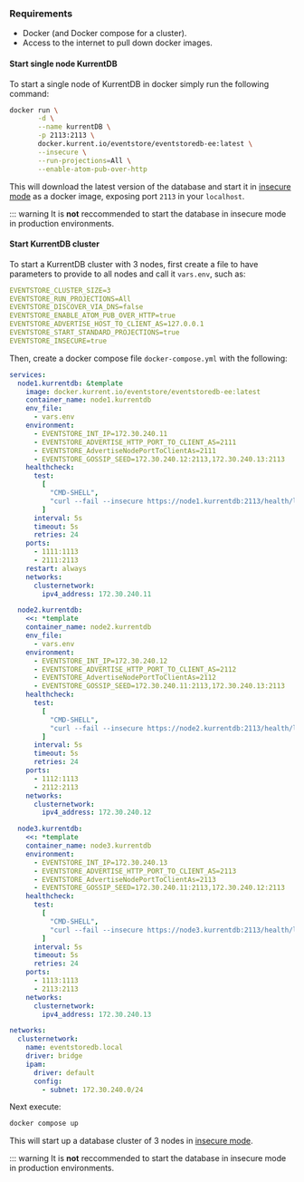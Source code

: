 <!-- #region requirements -->
### Requirements

- Docker (and Docker compose for a cluster).
- Access to the internet to pull down docker images.
<!-- #endregion requirements -->

<!-- #region singlenode -->
#### Start single node KurrentDB
To start a single node of KurrentDB in docker simply run the following command:

```bash
docker run \
       -d \
       --name kurrentDB \
       -p 2113:2113 \
       docker.kurrent.io/eventstore/eventstoredb-ee:latest \
       --insecure \
       --run-projections=All \
       --enable-atom-pub-over-http
```

This will download the latest version of the database and start it in [insecure mode](/server/v24.10/security/README.md#running-without-security) as a docker image, exposing port `2113` in your `localhost`.

::: warning
It is **not** reccommended to start the database in insecure mode in production environments.

<!-- #endregion singlenode -->

<!-- #region cluster -->
#### Start KurrentDB cluster
To start a KurrentDB cluster with 3 nodes, first create a file to have parameters to provide to all nodes and call it `vars.env`, such as:

```yaml
EVENTSTORE_CLUSTER_SIZE=3
EVENTSTORE_RUN_PROJECTIONS=All
EVENTSTORE_DISCOVER_VIA_DNS=false
EVENTSTORE_ENABLE_ATOM_PUB_OVER_HTTP=true
EVENTSTORE_ADVERTISE_HOST_TO_CLIENT_AS=127.0.0.1
EVENTSTORE_START_STANDARD_PROJECTIONS=true
EVENTSTORE_INSECURE=true
```

Then, create a docker compose file `docker-compose.yml` with the following:

```yaml
services:
  node1.kurrentdb: &template
    image: docker.kurrent.io/eventstore/eventstoredb-ee:latest
    container_name: node1.kurrentdb
    env_file:
      - vars.env
    environment:
      - EVENTSTORE_INT_IP=172.30.240.11
      - EVENTSTORE_ADVERTISE_HTTP_PORT_TO_CLIENT_AS=2111
      - EVENTSTORE_AdvertiseNodePortToClientAs=2111
      - EVENTSTORE_GOSSIP_SEED=172.30.240.12:2113,172.30.240.13:2113
    healthcheck:
      test:
        [
          "CMD-SHELL",
          "curl --fail --insecure https://node1.kurrentdb:2113/health/live || exit 1",
        ]
      interval: 5s
      timeout: 5s
      retries: 24
    ports:
      - 1111:1113
      - 2111:2113
    restart: always
    networks:
      clusternetwork:
        ipv4_address: 172.30.240.11

  node2.kurrentdb:
    <<: *template
    container_name: node2.kurrentdb
    env_file:
      - vars.env
    environment:
      - EVENTSTORE_INT_IP=172.30.240.12
      - EVENTSTORE_ADVERTISE_HTTP_PORT_TO_CLIENT_AS=2112
      - EVENTSTORE_AdvertiseNodePortToClientAs=2112
      - EVENTSTORE_GOSSIP_SEED=172.30.240.11:2113,172.30.240.13:2113
    healthcheck:
      test:
        [
          "CMD-SHELL",
          "curl --fail --insecure https://node2.kurrentdb:2113/health/live || exit 1",
        ]
      interval: 5s
      timeout: 5s
      retries: 24
    ports:
      - 1112:1113
      - 2112:2113
    networks:
      clusternetwork:
        ipv4_address: 172.30.240.12

  node3.kurrentdb:
    <<: *template
    container_name: node3.kurrentdb
    environment:
      - EVENTSTORE_INT_IP=172.30.240.13
      - EVENTSTORE_ADVERTISE_HTTP_PORT_TO_CLIENT_AS=2113
      - EVENTSTORE_AdvertiseNodePortToClientAs=2113
      - EVENTSTORE_GOSSIP_SEED=172.30.240.11:2113,172.30.240.12:2113
    healthcheck:
      test:
        [
          "CMD-SHELL",
          "curl --fail --insecure https://node3.kurrentdb:2113/health/live || exit 1",
        ]
      interval: 5s
      timeout: 5s
      retries: 24
    ports:
      - 1113:1113
      - 2113:2113
    networks:
      clusternetwork:
        ipv4_address: 172.30.240.13

networks:
  clusternetwork:
    name: eventstoredb.local
    driver: bridge
    ipam:
      driver: default
      config:
        - subnet: 172.30.240.0/24

```


Next execute:

```bash
docker compose up
```
This will start up a database cluster of 3 nodes in [insecure mode](/server/v24.10/security/README.md#running-without-security).

::: warning
It is **not** reccommended to start the database in insecure mode in production environments.


<!-- #endregion cluster -->